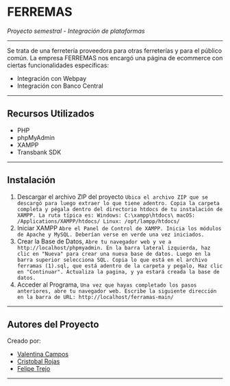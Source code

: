 # FERREMAS

_Proyecto semestral - Integración de plataformas_

---
Se trata de una ferretería proveedora para otras ferreterías y para el público común. La empresa FERREMAS nos encargó una página de ecommerce con ciertas funcionalidades específicas:

- Integración con Webpay
- Integración con Banco Central

---

## Recursos Utilizados

- PHP  
- phpMyAdmin
- XAMPP
- Transbank SDK  

---

## Instalación
1. Descargar el archivo ZIP del proyecto
`Ubica el archivo ZIP que se descargó para luego extraer lo que tiene adentro.
Copia la carpeta completa y pégala dentro del directorio htdocs de tu instalación de XAMPP. La ruta típica es:
Windows: C:\xampp\htdocs\
macOS: /Applications/XAMPP/htdocs/
Linux: /opt/lampp/htdocs/`
2. Iniciar XAMPP
`Abre el Panel de Control de XAMPP.
Inicia los módulos de Apache y MySQL. Deberían verse en verde una vez iniciados.`
3. Crear la Base de Datos,
`Abre tu navegador web y ve a http://localhost/phpmyadmin.
En la barra lateral izquierda, haz clic en "Nueva" para crear una nueva base de datos.
Luego en la barra superior selecciona SQL.
Copia lo que está en el archivo ferramas (1).sql, que está adentro de la carpeta y pegalo,
Haz clic en "Continuar".
Actualiza la pagina, y ya estará creada la base de datos.`
4. Acceder al Programa,
`Una vez que hayas completado los pasos anteriores, abre tu navegador web.
Escribe la siguiente dirección en la barra de URL: http://localhost/ferramas-main/`

---

## Autores del Proyecto

Creado por:

- [Valentina Campos](#)  
- [Cristobal Rojas](#)
- [Felipe Trejo](#)
---
